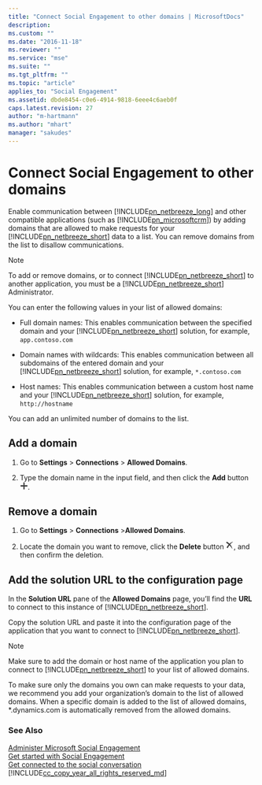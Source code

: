 ```yaml
---
title: "Connect Social Engagement to other domains | MicrosoftDocs"
description:
ms.custom: ""
ms.date: "2016-11-18"
ms.reviewer: ""
ms.service: "mse"
ms.suite: ""
ms.tgt_pltfrm: ""
ms.topic: "article"
applies_to: "Social Engagement"
ms.assetid: dbde8454-c0e6-4914-9818-6eee4c6aeb0f
caps.latest.revision: 27
author: "m-hartmann"
ms.author: "mhart"
manager: "sakudes"
---
```

# Connect Social Engagement to other domains
Enable communication between [!INCLUDE[pn_netbreeze_long](../includes/pn-netbreeze-long.md)] and other compatible applications (such as [!INCLUDE[pn_microsoftcrm](../includes/pn-microsoftcrm.md)]) by adding domains that are allowed to make requests for your [!INCLUDE[pn_netbreeze_short](../includes/pn-netbreeze-short.md)] data to a list. You can remove domains from the list to disallow communications.  
  
> [!NOTE]
>  To add or remove domains, or to connect [!INCLUDE[pn_netbreeze_short](../includes/pn-netbreeze-short.md)] to another application, you must be a [!INCLUDE[pn_netbreeze_short](../includes/pn-netbreeze-short.md)] Administrator.  
  
You can enter the following values in your list of allowed domains:  
  
-   Full domain names: This enables communication between the specified domain and your [!INCLUDE[pn_netbreeze_short](../includes/pn-netbreeze-short.md)] solution, for example, `app.contoso.com`  
  
-   Domain names with wildcards: This enables communication between all subdomains of the entered domain and your [!INCLUDE[pn_netbreeze_short](../includes/pn-netbreeze-short.md)] solution, for example, `*.contoso.com`  
  
-   Host names: This enables communication between a custom host name and your [!INCLUDE[pn_netbreeze_short](../includes/pn-netbreeze-short.md)] solution, for example, `http://hostname`  
  
You can add an unlimited number of domains to the list.  
  
## Add a domain  
  
1.  Go to **Settings** > **Connections** > **Allowed Domains**.  
  
2.  Type the domain name in the input field, and then click the **Add** button ![New or Add button](../social-engagement/media/plus-icon.png "New or Add button").  
  
## Remove a domain  
  
1.  Go to **Settings** > **Connections** >**Allowed Domains**.  
  
2.  Locate the domain you want to remove, click the **Delete** button ![Delete button](../social-engagement/media/delete-icon.png "Delete button"), and then confirm the deletion.  
  
## Add the solution URL to the configuration page  
In the **Solution URL** pane of the **Allowed Domains** page, you’ll find the **URL** to connect to this instance of [!INCLUDE[pn_netbreeze_short](../includes/pn-netbreeze-short.md)].  
  
Copy the solution URL and paste it into the configuration page of the application that you want to connect to [!INCLUDE[pn_netbreeze_short](../includes/pn-netbreeze-short.md)].  
  
> [!NOTE]
>  Make sure to add the domain or host name of the application you plan to connect to [!INCLUDE[pn_netbreeze_short](../includes/pn-netbreeze-short.md)] to your list of allowed domains.  
>   
>  To make sure only the domains you own can make requests to your data, we recommend you add your organization’s domain to the list of allowed domains. When a specific domain is added to the list of allowed domains, *.dynamics.com is automatically removed from the allowed domains.  
  
### See Also  
[Administer Microsoft Social Engagement](../social-engagement/administer-microsoft-social-engagement.md)   
[Get started with Social Engagement](../social-engagement/get-started.md)   
[Get connected to the social conversation](../social-engagement/get-connected-social-conversation.md)
[!INCLUDE[cc_copy_year_all_rights_reserved_md](../includes/cc-copy-year-all-rights-reserved.md)]
